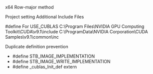 x64
Row-major method


Project setting
Additional Include Files

#define For USE_CUBLAS
C:\Program Files\NVIDIA GPU Computing Toolkit\CUDA\v9.1\include
C:\ProgramData\NVIDIA Corporation\CUDA Samples\v9.1\common\inc

Duplicate definition prevention
* #define STB_IMAGE_IMPLEMENTATION
* #define STB_IMAGE_WRITE_IMPLEMENTATION
* #define _cublas_Init_def extern
